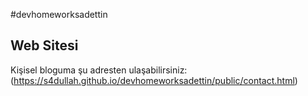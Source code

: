 #devhomeworksadettin
## Web Sitesi
Kişisel bloguma şu adresten ulaşabilirsiniz: (https://s4dullah.github.io/devhomeworksadettin/public/contact.html)


